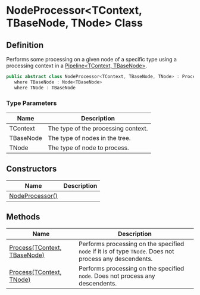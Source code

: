 # NodeProcessor&lt;TContext, TBaseNode, TNode&gt; Class
## Definition

Performs some processing on a given node of a specific type using a processing context in a [Pipeline&lt;TContext, TBaseNode&gt;](MrKWatkins.Ast.Processing.Pipeline-2.md).

```c#
public abstract class NodeProcessor<TContext, TBaseNode, TNode> : Processor<TContext, TBaseNode>
   where TBaseNode : Node<TBaseNode>
   where TNode : TBaseNode
```

### Type Parameters

| Name | Description |
| ---- | ----------- |
| TContext | The type of the processing context. |
| TBaseNode | The type of nodes in the tree. |
| TNode | The type of node to process. |

## Constructors

| Name | Description |
| ---- | ----------- |
| [NodeProcessor()](MrKWatkins.Ast.Processing.NodeProcessor-3.-ctor.md) |  |

## Methods

| Name | Description |
| ---- | ----------- |
| [Process(TContext, TBaseNode)](MrKWatkins.Ast.Processing.NodeProcessor-3.Process.md#mrkwatkins-ast-processing-nodeprocessor-3-process(-0-1)) | Performs processing on the specified `node` if it is of type `TNode`. Does not process any descendents. |
| [Process(TContext, TNode)](MrKWatkins.Ast.Processing.NodeProcessor-3.Process.md#mrkwatkins-ast-processing-nodeprocessor-3-process(-0-2)) | Performs processing on the specified `node`. Does not process any descendents. |

